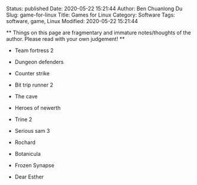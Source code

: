 Status: published
Date: 2020-05-22 15:21:44
Author: Ben Chuanlong Du
Slug: game-for-linux
Title: Games for Linux
Category: Software
Tags: software, game, Linux
Modified: 2020-05-22 15:21:44

**
Things on this page are
fragmentary and immature notes/thoughts of the author.
Please read with your own judgement!
**

- Team fortress 2

- Dungeon defenders

- Counter strike

- Bit trip runner 2

- The cave

- Heroes of newerth

- Trine 2

- Serious sam 3

- Rochard

- Botanicula

- Frozen Synapse

- Dear Esther
